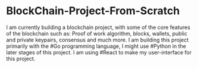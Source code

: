# BlockChain-Project-From-Scratch

I am currently building a blockchain project, with some of the core features of the blockchain such as: Proof of work algorithm, blocks, wallets, public and private keypairs, consensus and much more. I am building this project primarily with the #Go programming language, I might use #Python in the later stages of this project. I am using #React to make my user-interface for this project.
